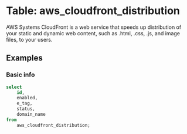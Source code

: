 # Table: aws_cloudfront_distribution

AWS Systems CloudFront is a web service that speeds up distribution of your static and dynamic web content, such as .html, .css, .js, and image files, to your users.

## Examples

### Basic info

```sql
select
	id,
	enabled,
	e_tag,
	status,
	domain_name
from
	aws_cloudfront_distribution;
```